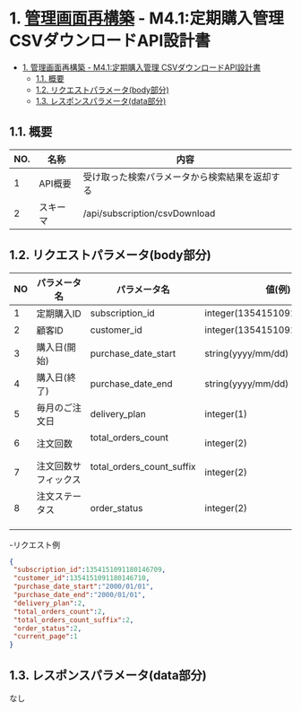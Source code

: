# 1. [管理画面再構築](https://github.com/grrowjp/Meeth/wiki/%E7%AE%A1%E7%90%86%E7%94%BB%E9%9D%A2%E5%86%8D%E6%A7%8B%E7%AF%89-%E7%94%BB%E9%9D%A2%E4%B8%80%E8%A6%A7) - M4.1:定期購入管理 CSVダウンロードAPI設計書

- [1. 管理画面再構築 - M4.1:定期購入管理 CSVダウンロードAPI設計書](#1-管理画面再構築---m41定期購入管理-csvダウンロードapi設計書)
  - [1.1. 概要](#11-概要)
  - [1.2. リクエストパラメータ(body部分)](#12-リクエストパラメータbody部分)
  - [1.3. レスポンスパラメータ(data部分)](#13-レスポンスパラメータdata部分)

## 1.1. 概要

| NO. | 名称     | 内容                                           |
| --- | -------- | ---------------------------------------------- |
| 1   | API概要  | 受け取った検索パラメータから検索結果を返却する |
| 2   | スキーマ | /api/subscription/csvDownload                  |

## 1.2. リクエストパラメータ(body部分)
| NO  | パラメータ名             | パラメータ名                              | 値(例)             | 説明                                 |
| --- | ------------------------ | ----------------------------------------- | ------------------ | ------------------------------------ |
| 1   | 定期購入ID               | subscription_id                           | integer(1354151091180146709)  | 定期購入ID                 |
| 2   | 顧客ID                   | customer_id                               | integer(1354151091180146710)  | 顧客ID                     |
| 3   | 購入日(開始)             | purchase_date_start                       | string(yyyy/mm/dd) | 定期購入日の検索期間開始日               |
| 4   | 購入日(終了)             | purchase_date_end                         | string(yyyy/mm/dd) | 定期購入日の検索期間終了日               |
| 5   | 毎月のご注文日           | delivery_plan                             | integer(1)         | 定期購入の注文・お届け予定日  　　　  |
| 6   | 注文回数                 | total_orders_count         　　　　        | integer(2)         | 定期購入回数     　　　　　　　　　　|
| 7   | 注文回数サフィックス     | total_orders_count_suffix         　　　　　| integer(2)         | 定期購入回数の以下・一致・以上選択    |
| 8   | 注文ステータス  　　　　　| order_status                              | integer(2)         | 定期購入の注文ステータス   |                                                                                                                                                                                                                   |

-リクエスト例
```json
{
 "subscription_id":1354151091180146709,
 "customer_id":1354151091180146710,
 "purchase_date_start":"2000/01/01",
 "purchase_date_end":"2000/01/01",
 "delivery_plan":2,
 "total_orders_count":2,
 "total_orders_count_suffix":2,
 "order_status":2,
 "current_page":1
}
```
## 1.3. レスポンスパラメータ(data部分)

なし
